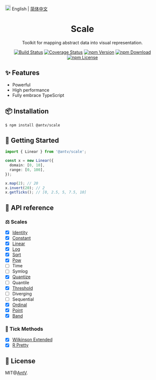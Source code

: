 <img src="https://gw.alipayobjects.com/zos/antfincdn/R8sN%24GNdh6/language.svg" width="18"> English | [简体中文](./README.zh-CN.md)

<h1 align="center">
<b>Scale</b>
</h1>

<div align="center">

Toolkit for mapping abstract data into visual representation.

[![Build Status](https://github.com/antvis/scale/workflows/build/badge.svg?branch=master)](https://github.com/antvis/scale/actions)
[![Coverage Status](https://img.shields.io/coveralls/github/antvis/scale/master.svg)](https://coveralls.io/github/antvis/scale?branch=master)
[![npm Version](https://img.shields.io/npm/v/@antv/scale.svg)](https://www.npmjs.com/package/@antv/scale)
[![npm Download](https://img.shields.io/npm/dm/@antv/scale.svg)](https://www.npmjs.com/package/@antv/scale)
[![npm License](https://img.shields.io/npm/l/@antv/scale.svg)](https://www.npmjs.com/package/@antv/scale)

</div>

## ✨ Features

- Powerful
- High performance
- Fully embrace TypeScript

## 📦 Installation

```bash
$ npm install @antv/scale
```

## 🔨 Getting Started

```ts
import { Linear } from '@antv/scale';

const x = new Linear({
  domain: [0, 10],
  range: [0, 100],
});

x.map(2); // 20
x.invert(20); // 2
x.getTicks(); // [0, 2.5, 5, 7.5, 10]
```

## 📜 API reference

### ⚖️ Scales

- [x] [Identity](./docs/scales/identity.md)
- [x] [Constant](./docs/scales/constant.md)
- [x] [Linear](./docs/scales/linear.md)
- [x] [Log](./docs/scales/log.md)
- [x] [Sqrt](./docs/scales/sqrt.md)
- [x] [Pow](./docs/scales/pow.md)
- [ ] Time
- [ ] Symlog
- [x] [Quantize](./docs/scales/quantize.md)
- [ ] Quantile
- [x] [Threshold](./docs/scales/threshold.md)
- [ ] Diverging
- [ ] Sequential
- [x] [Ordinal](./docs/scales/ordinal.md)
- [x] [Point](./docs/scales/point.md)
- [x] [Band](./docs/scales/band.md)

### 🧮 Tick Methods

- [x] [Wilkinson Extended](docs/tick-methods/wilkinson-extended.md)
- [x] [R Pretty](docs/tick-methods/pretty.md)

## 📄 License

MIT@[AntV](https://github.com/antvis).
